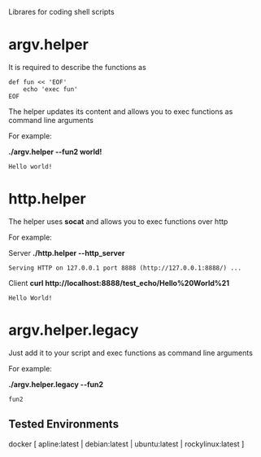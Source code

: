 Librares for coding shell scripts

# argv.helper

It is required to describe the functions as

```
def fun << 'EOF'
    echo 'exec fun'
EOF
```

The helper updates its content and allows you to exec functions as command line arguments

For example:

**./argv.helper --fun2 world!**

`Hello world!`

# http.helper

The helper uses **socat** and allows you to exec functions over http

For example:

Server **./http.helper --http_server**

`Serving HTTP on 127.0.0.1 port 8888 (http://127.0.0.1:8888/) ...`

Client **curl http://localhost:8888/test_echo/Hello%20World%21**

`Hello World!`

# argv.helper.legacy

Just add it to your script and exec functions as command line arguments

For example:

**./argv.helper.legacy --fun2**

`fun2`

## Tested Environments

docker [ apline:latest | debian:latest | ubuntu:latest | rockylinux:latest ]
 
